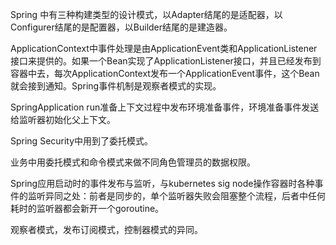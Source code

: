 Spring 中有三种构建类型的设计模式，以Adapter结尾的是适配器，以Configurer结尾的是配置器，以Builder结尾的是建造器。

ApplicationContext中事件处理是由ApplicationEvent类和ApplicationListener接口来提供的。如果一个Bean实现了ApplicationListener接口，并且已经发布到容器中去，每次ApplicationContext发布一个ApplicationEvent事件，这个Bean就会接到通知。Spring事件机制是观察者模式的实现。

SpringApplication run准备上下文过程中发布环境准备事件，环境准备事件发送给监听器初始化父上下文。

Spring Security中用到了委托模式。

业务中用委托模式和命令模式来做不同角色管理员的数据权限。

Spring应用启动时的事件发布与监听，与kubernetes sig node操作容器时各种事件的监听异同之处：前者是同步的，单个监听器失败会阻塞整个流程，后者中任何耗时的监听器都会新开一个goroutine。

观察者模式，发布订阅模式，控制器模式的异同。